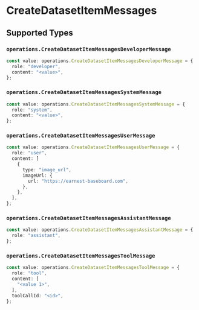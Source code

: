 # CreateDatasetItemMessages


## Supported Types

### `operations.CreateDatasetItemMessagesDeveloperMessage`

```typescript
const value: operations.CreateDatasetItemMessagesDeveloperMessage = {
  role: "developer",
  content: "<value>",
};
```

### `operations.CreateDatasetItemMessagesSystemMessage`

```typescript
const value: operations.CreateDatasetItemMessagesSystemMessage = {
  role: "system",
  content: "<value>",
};
```

### `operations.CreateDatasetItemMessagesUserMessage`

```typescript
const value: operations.CreateDatasetItemMessagesUserMessage = {
  role: "user",
  content: [
    {
      type: "image_url",
      imageUrl: {
        url: "https://earnest-baseboard.com",
      },
    },
  ],
};
```

### `operations.CreateDatasetItemMessagesAssistantMessage`

```typescript
const value: operations.CreateDatasetItemMessagesAssistantMessage = {
  role: "assistant",
};
```

### `operations.CreateDatasetItemMessagesToolMessage`

```typescript
const value: operations.CreateDatasetItemMessagesToolMessage = {
  role: "tool",
  content: [
    "<value 1>",
  ],
  toolCallId: "<id>",
};
```

